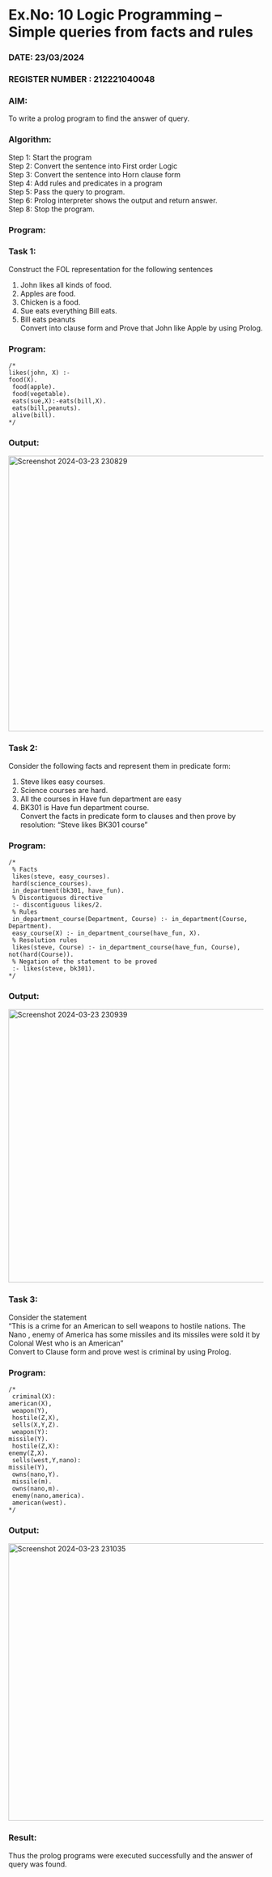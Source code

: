 # Ex.No: 10  Logic Programming –  Simple queries from facts and rules
### DATE: 23/03/2024                                                                       
### REGISTER NUMBER : 212221040048
### AIM: 
To write a prolog program to find the answer of query. 
###  Algorithm:
 Step 1: Start the program <br> 
 Step 2: Convert the sentence into First order Logic  <br> 
 Step 3:  Convert the sentence into Horn clause form  <br> 
 Step 4: Add rules and predicates in a program   <br> 
 Step 5:  Pass the query to program. <br> 
 Step 6: Prolog interpreter shows the output and return answer. <br> 
 Step 8:  Stop the program.
### Program:
### Task 1:
Construct the FOL representation for the following sentences <br> 
1.	John likes all kinds of food.  <br> 
2.	Apples are food.  <br> 
3.	Chicken is a food.  <br> 
4.	Sue eats everything Bill eats. <br> 
5.	 Bill eats peanuts  <br> 
   Convert into clause form and Prove that John like Apple by using Prolog. <br> 
### Program:
```
/*
likes(john, X) :- 
food(X).
 food(apple).
 food(vegetable).
 eats(sue,X):-eats(bill,X).
 eats(bill,peanuts).
 alive(bill).
*/
```
### Output:
<img width="544" alt="Screenshot 2024-03-23 230829" src="https://github.com/gsuryanavya/AI_Lab_2023-24/assets/133086963/7b87ce40-412f-4aa4-b706-d7dc5099f03d">

### Task 2:
Consider the following facts and represent them in predicate form: <br>              
1.	Steve likes easy courses. <br> 
2.	Science courses are hard. <br> 
3. All the courses in Have fun department are easy <br> 
4. BK301 is Have fun department course.<br> 
Convert the facts in predicate form to clauses and then prove by resolution: “Steve likes BK301 course”<br> 

### Program:
```
/*
 % Facts
 likes(steve, easy_courses).
 hard(science_courses).
 in_department(bk301, have_fun).
 % Discontiguous directive
 :- discontiguous likes/2.
 % Rules
 in_department_course(Department, Course) :- in_department(Course, Department).
 easy_course(X) :- in_department_course(have_fun, X).
 % Resolution rules
 likes(steve, Course) :- in_department_course(have_fun, Course), not(hard(Course)).
 % Negation of the statement to be proved
 :- likes(steve, bk301).
*/
```
### Output:
<img width="540" alt="Screenshot 2024-03-23 230939" src="https://github.com/gsuryanavya/AI_Lab_2023-24/assets/133086963/25e5f95b-8ab3-441d-8309-7fa72434096d">


### Task 3:
Consider the statement <br> 
“This is a crime for an American to sell weapons to hostile nations. The Nano , enemy of America has some missiles and its missiles were sold it by Colonal West who is an American” <br> 
Convert to Clause form and prove west is criminal by using Prolog.<br> 
### Program:
```
/*
 criminal(X):
american(X),
 weapon(Y),
 hostile(Z,X),
 sells(X,Y,Z).
 weapon(Y):
missile(Y).
 hostile(Z,X):
enemy(Z,X).
 sells(west,Y,nano):
missile(Y),
 owns(nano,Y).
 missile(m).
 owns(nano,m).
 enemy(nano,america).
 american(west).
*/
```
### Output:
<img width="548" alt="Screenshot 2024-03-23 231035" src="https://github.com/gsuryanavya/AI_Lab_2023-24/assets/133086963/6e37809a-c190-425b-b3c9-253eb014e044">

### Result:
Thus the prolog programs were executed successfully and the answer of query was found.
